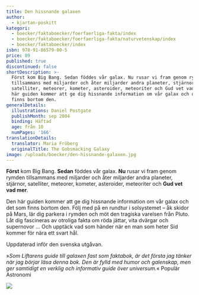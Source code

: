 ```yaml
---
title: Den hissnande galaxen
author:
  - kjartan-poskitt
kategori:
  - boecker/faktaboecker/foerfaerliga-fakta/index
  - boecker/faktaboecker/foerfaerliga-fakta/naturvetenskap/index
  - boecker/faktaboecker/index
isbn: 978-91-86579-00-5
price: 89
published: true
discontinued: false
shortDescription: >-
  Först kom Big Bang. Sedan föddes vår galax. Nu rusar vi fram genom rymden
  tillsammans med miljarder och åter miljarder andra planeter, stjärnor,
  satelliter, meteorer, kometer, asteroider, meteoriter och Gud vet vad mer. Den
  här guiden kommer att ge dig hissnande information om vår galax och det som
  finns bortom den.
generalDetails:
  illustrations: Daniel Postgate
  publishMonth: sep 2004
  binding: Häftad
  age: från 10
  numPages: '166'
translationDetails:
  translator: Maria Fröberg
  originalTitle: The Gobsmacking Galaxy
image: /uploads/boecker/den-hissnande-galaxen.jpg
---
```

**Först** kom Big Bang. **Sedan** föddes vår galax. **Nu** rusar vi fram genom rymden tillsammans med miljarder och åter miljarder andra planeter, stjärnor, satelliter, meteorer, kometer, asteroider, meteoriter och **Gud vet vad mer**.

Den här guiden kommer att ge dig hissnande information om vår galax och det som finns bortom den. Följ med på en rundtur i solsystemet – åk skidor på Mars, lär dig parkera i rymden och möt den tragiska varelsen från Pluto. Låt dig fascineras av otroliga fakta om röda jättar, vita dvärgar och supernovor … Och upptäck vad som händer när en man som heter Sid kommer för nära ett svart hål.

Uppdaterad inför den svenska utgåvan.

»_Som Liftarens guide till galaxen fast som faktabok, är det första jag tänker när jag börjar läsa denna bok. Den är fylld med humor och galenskap, men ger samtidigt en verklig och informativ guide över universum._« Populär Astronomi

![](/uploads/images/Galaxen-s70.gif)
